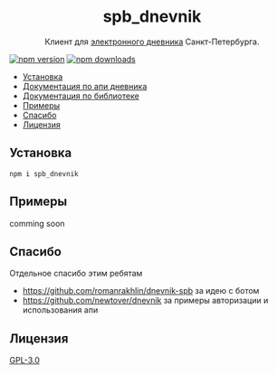 <h1 align="center">
   <b>
        <a/>spb_dnevnik</a><br>
    </b>
</h1>

<p align="center">Клиент для <a href = "https://dnevnik2.petersburgedu.ru/">электронного дневника</a> Санкт-Петербурга.</p>

[![npm version](https://img.shields.io/npm/v/spb_dnevnik)](https://www.npmjs.org/package/spb_dnevnik)
[![npm downloads](https://img.shields.io/npm/dm/spb_dnevnik)](https://npm-stat.com/charts.html?package=spb_dnevnik)

- [Установка](#установка)
- [Документация по апи дневника](https://github.com/mikhaillav/spb_dnevnik/wiki/api)
- [Документация по библиотеке](https://github.com/mikhaillav/spb_dnevnik/wiki/Api-spb_dnevnik)
- [Примеры](#примеры)
- [Спасибо](#спасибо)
- [Лицензия](#лицензия)

## Установка
``` 
npm i spb_dnevnik
```

## Примеры
comming soon 

## Спасибо
Отдельное спасибо этим ребятам
- https://github.com/romanrakhlin/dnevnik-spb за идею с ботом
- https://github.com/newtover/dnevnik за примеры авторизации и использования апи

## Лицензия

[GPL-3.0](https://ru.wikipedia.org/wiki/GNU_General_Public_License#GPL_v3)
